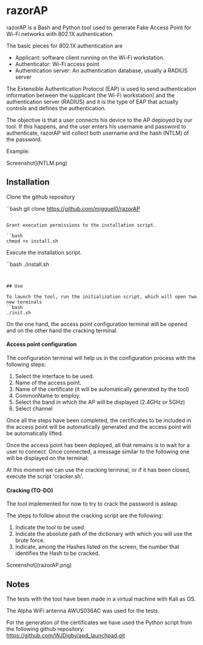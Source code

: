 # razorAP

razorAP is a Bash and Python tool used to generate Fake Access Point for Wi-Fi networks with 802.1X authentication. 

The basic pieces for 802.1X authentication are
- Applicant: software client running on the Wi-Fi workstation.
- Authenticator: Wi-Fi access point
- Authentication server: An authentication database, usually a RADIUS server

The Extensible Authentication Protocol (EAP) is used to send authentication information between the supplicant (the Wi-Fi workstation) and the authentication server (RADIUS) and it is the type of EAP that actually controls and defines the authentication.

The objective is that a user connects his device to the AP deployed by our tool. If this happens, and the user enters his username and password to authenticate, razorAP will collect both username and the hash (NTLM) of the password.

Example:

Screenshot](NTLM.png)

## Installation

Clone the github repository

``bash
git clone https://github.com/migguel0/razorAP
```

Grant execution permissions to the installation script.

``bash
chmod +x install.sh
```
Execute the installation script.

``bash
./install.sh
```


## Use

To launch the tool, run the initialization script, which will open two new terminals
``bash
./init.sh
```
On the one hand, the access point configuration terminal will be opened and on the other hand the cracking terminal.

#### Access point configuration
The configuration terminal will help us in the configuration process with the following steps:
1. Select the interface to be used.
2. Name of the access point.
3. Name of the certificate (it will be automatically generated by the tool)
4. CommonName to employ.
5. Select the band in which the AP will be displayed (2.4GHz or 5GHz)
6. Select channel

Once all the steps have been completed, the certificates to be included in the access point will be automatically generated and the access point will be automatically lifted.

Once the access point has been deployed, all that remains is to wait for a user to connect. Once connected, a message similar to the following one will be displayed on the terminal:


At this moment we can use the cracking terminal, or if it has been closed, execute the script 'cracker.sh'.

#### Cracking (TO-DO)
The tool implemented for now to try to crack the password is asleap.

The steps to follow about the cracking script are the following:
1. Indicate the tool to be used.
2. Indicate the absolute path of the dictionary with which you will use the brute force.
3. Indicate, among the Hashes listed on the screen, the number that identifies the Hash to be cracked.

Screenshot](razorAP.png)


## Notes

The tests with the tool have been made in a virtual machine with Kali as OS.

The Alpha WiFi antenna AWUS036AC was used for the tests.

For the generation of the certificates we have used the Python script from the following github repository: https://github.com/WJDigby/apd_launchpad.git
